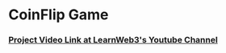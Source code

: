 # CoinFlip Game

### [Project Video Link at LearnWeb3's Youtube Channel](https://youtu.be/ndKOnPfFrvQ)

